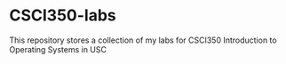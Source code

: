 # CSCI350-labs
This repository stores a collection of my labs for CSCI350 Introduction to Operating Systems in USC
